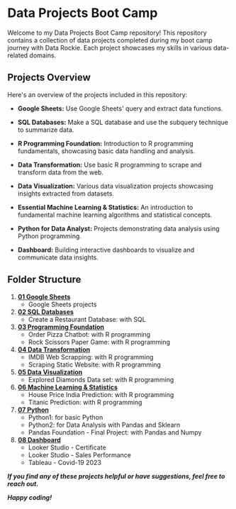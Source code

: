 # Data Projects Boot Camp

Welcome to my Data Projects Boot Camp repository! This repository contains a collection of data projects completed during my boot camp journey with Data Rockie. Each project showcases my skills in various data-related domains.

## Projects Overview

Here's an overview of the projects included in this repository:

- **Google Sheets:** Use Google Sheets' query and extract data functions.

- **SQL Databases:** Make a SQL database and use the subquery technique to summarize data.

- **R Programming Foundation:** Introduction to R programming fundamentals, showcasing basic data handling and analysis.

- **Data Transformation:** Use basic R programming to scrape and transform data from the web.
- **Data Visualization:** Various data visualization projects showcasing insights extracted from datasets.

- **Essential Machine Learning & Statistics:** An introduction to fundamental machine learning algorithms and statistical concepts.

- **Python for Data Analyst:** Projects demonstrating data analysis using Python programming.

- **Dashboard:** Building interactive dashboards to visualize and communicate data insights.

## Folder Structure

1. [**01 Google Sheets**](https://github.com/Gnampet/data-science-bootcampt7/tree/main/01%20Google%20Sheets)
   - Google Sheets projects 
2. [**02 SQL Databases**](https://github.com/Gnampet/data-science-bootcampt7/tree/main/02%20SQL%20Databases)
   - Create a Restaurant Database: with SQL  
3. [**03 Programming Foundation**](https://github.com/Gnampet/data-science-bootcampt7/tree/main/03%20Programming%20Foundation)
   - Order Pizza Chatbot: with R programming
   - Rock Scissors Paper Game: with R programming
4. [**04 Data Transformation**](https://github.com/Gnampet/data-science-bootcampt7/tree/main/04%20Data%20Transformation)
   - IMDB Web Scrapping: with R programming
   - Scraping Static Website: with R programming
5. [**05 Data Visualization**](https://github.com/Gnampet/data-science-bootcampt7/tree/main/05%20%20Data%20Visualization)
   - Explored Diamonds Data set: with R programming 
6. [**06 Machine Learning & Statistics**](https://github.com/Gnampet/data-science-bootcampt7/tree/main/06%20%20Machine%20Learning%20%26%20Statistics)
   - House Price India Prediction: with R programming
   - Titanic Prediction: with R programming
7. [**07 Python**](https://github.com/Gnampet/data-science-bootcampt7/tree/main/07%20Python)
   - Python1: for basic Python
   - Python2: for Data Analysis with Pandas and Sklearn
   - Pandas Foundation - Final Project: with Pandas and Numpy
8. [**08 Dashboard**](https://github.com/Gnampet/data-science-bootcampt7/tree/main/08%20Dashboard)
   - Looker Studio - Certificate
   - Looker Studio - Sales Performance
   - Tableau - Covid-19 2023


_**If you find any of these projects helpful or have suggestions, feel free to reach out.**_

_**Happy coding!**_
